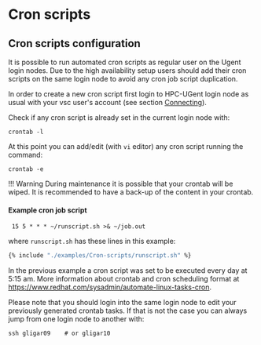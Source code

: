 # Cron scripts

## Cron scripts configuration

It is possible to run automated cron scripts as regular user on the
Ugent login nodes. Due to the high availability setup users should add
their cron scripts on the same login node to avoid any cron job script
duplication.

In order to create a new cron script first login to HPC-UGent login node
as usual with your vsc user's account (see section
[Connecting](../connecting/#connecting-to-the-hpc-infrastructure)).

Check if any cron script is already set in the current login node with:

```
crontab -l
```

At this point you can add/edit (with `vi` editor) any cron script
running the command:

```
crontab -e
```

!!! Warning
    During maintenance it is possible that your crontab will be wiped. It is recommended to have a back-up of the content in your crontab.

#### Example cron job script

```
 15 5 * * * ~/runscript.sh >& ~/job.out
```

where `runscript.sh` has these lines in this example:

```bash title="runscript.sh"
{% include "./examples/Cron-scripts/runscript.sh" %}
```

In the previous example a cron script was set to be executed every day
at 5:15 am. More information about crontab and cron scheduling format at
<https://www.redhat.com/sysadmin/automate-linux-tasks-cron>.

Please note that you should login into the same login node to edit your
previously generated crontab tasks. If that is not the case you can
always jump from one login node to another with:

```
ssh gligar09    # or gligar10
```

